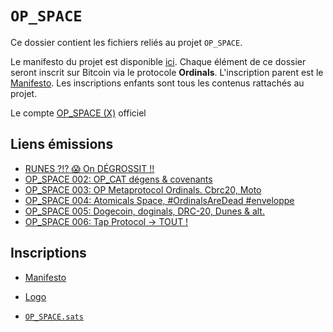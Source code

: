 # `OP_SPACE`

Ce dossier contient les fichiers reliés au projet `OP_SPACE`.

Le manifesto du projet est disponible [ici](Manifesto.md). Chaque élément de ce dossier seront inscrit sur Bitcoin via le protocole **Ordinals**. L'inscription parent est le [Manifesto](Manifesto.md).
Les inscriptions enfants sont tous les contenus rattachés au projet.

Le compte [OP_SPACE (X)](https://twitter.com/op_space28722) officiel

## Liens émissions

- [RUNES ?!? 😱 On DÉGROSSIT !!](https://x.com/Blockcryptology/status/1770147012069007811?s=20)
- [OP_SPACE 002: OP_CAT dégens & covenants](https://x.com/Blockcryptology/status/1777742641498603698)
- [OP_SPACE 003: OP Metaprotocol Ordinals. Cbrc20, Moto](https://x.com/Blockcryptology/status/1785353451347587253)
- [OP_SPACE 004: Atomicals Space, #OrdinalsAreDead #enveloppe](https://x.com/op_space28722/status/1790427980516221212?s=46)
- [OP_SPACE 005: Dogecoin, doginals, DRC-20, Dunes & alt.](https://x.com/op_space28722/status/1795502800266264902?s=46)
- [OP_SPACE 006: Tap Protocol -> TOUT !](https://x.com/i/spaces/1lPJqbbnzwmxb)

## Inscriptions

- [Manifesto](https://ordinals.com/inscription/2914e780bb7272612b97517af3dfe8fc604b6f8661645eedad226eef181df06bi0)

- [Logo](https://ordinals.com/inscription/322eb418bce5883ae1c36ad1577f08d04c0c4f242f7c8b47975a4b3ca1bfc9c2i0)

- [`OP_SPACE.sats`](https://ordinals.com/inscription/bb673cf62d80b6bfc2d2d49e1d4d2d0fd983c4c0d9e0632ccf608b7e109750a3i0)
